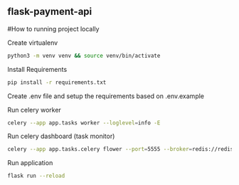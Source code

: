 ## flask-payment-api

#How to running project locally

Create virtualenv
```bash
python3 -m venv venv && source venv/bin/activate
```

Install Requirements
```bash
pip install -r requirements.txt
```

Create .env file and setup the requirements based on .env.example

Run celery worker
```bash
celery --app app.tasks worker --loglevel=info -E
```

Run celery dashboard (task monitor)
```bash
celery --app app.tasks.celery flower --port=5555 --broker=redis://redis:6379/0
```

Run application
```bash
flask run --reload
```